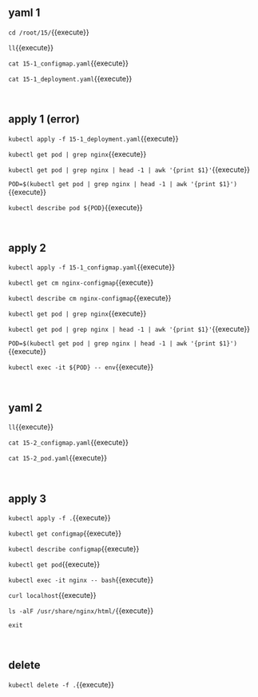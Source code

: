 <br>

## yaml 1

`cd /root/15/`{{execute}}

`ll`{{execute}}

`cat 15-1_configmap.yaml`{{execute}}

`cat 15-1_deployment.yaml`{{execute}}

<br>

## apply 1 (error)

`kubectl apply -f 15-1_deployment.yaml`{{execute}}

`kubectl get pod | grep nginx`{{execute}}

`kubectl get pod | grep nginx | head -1 | awk '{print $1}'`{{execute}}

`POD=$(kubectl get pod | grep nginx | head -1 | awk '{print $1}')`{{execute}}

`kubectl describe pod ${POD}`{{execute}}

<br>

## apply 2

`kubectl apply -f 15-1_configmap.yaml`{{execute}}

`kubectl get cm nginx-configmap`{{execute}}

`kubectl describe cm nginx-configmap`{{execute}}

`kubectl get pod | grep nginx`{{execute}}

`kubectl get pod | grep nginx | head -1 | awk '{print $1}'`{{execute}}

`POD=$(kubectl get pod | grep nginx | head -1 | awk '{print $1}')`{{execute}}

`kubectl exec -it ${POD} -- env`{{execute}}

<br>

## yaml 2

`ll`{{execute}}

`cat 15-2_configmap.yaml`{{execute}}

`cat 15-2_pod.yaml`{{execute}}

<br>

## apply 3

`kubectl apply -f .`{{execute}}

`kubectl get configmap`{{execute}}

`kubectl describe configmap`{{execute}}

`kubectl get pod`{{execute}}

`kubectl exec -it nginx -- bash`{{execute}}

`curl localhost`{{execute}}

`ls -alF /usr/share/nginx/html/`{{execute}}

`exit`

<br>

## delete

`kubectl delete -f .`{{execute}}
